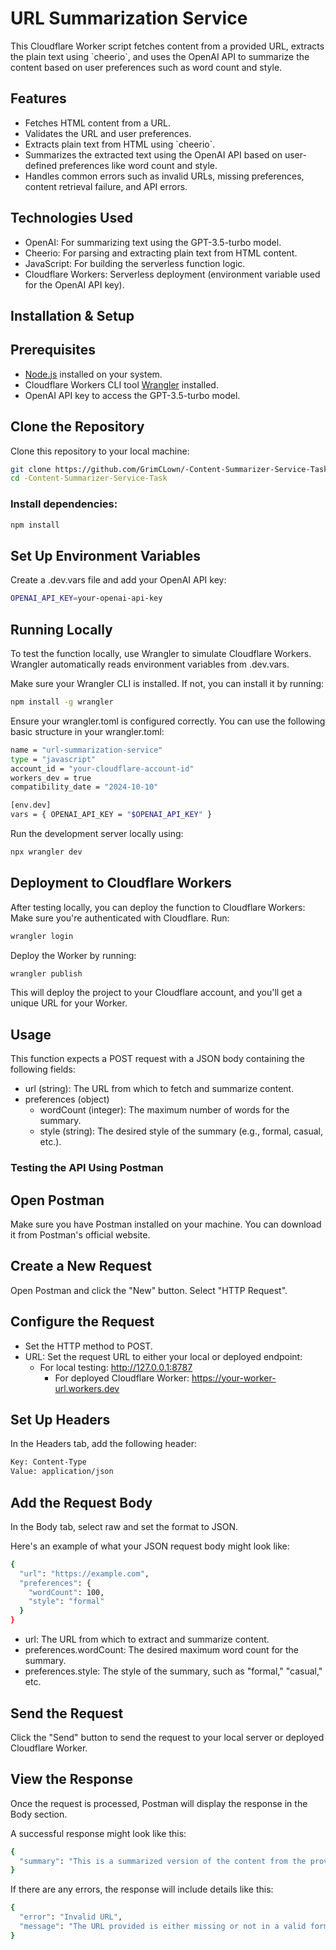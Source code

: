 # URL Summarization Service

This Cloudflare Worker script fetches content from a provided URL, extracts the plain text using \`cheerio\`, and uses the OpenAI API to summarize the content based on user preferences such as word count and style.

## Features

- Fetches HTML content from a URL.
- Validates the URL and user preferences.
- Extracts plain text from HTML using \`cheerio\`.
- Summarizes the extracted text using the OpenAI API based on user-defined preferences like word count and style.
- Handles common errors such as invalid URLs, missing preferences, content retrieval failure, and API errors.

## Technologies Used

- OpenAI: For summarizing text using the GPT-3.5-turbo model.
- Cheerio: For parsing and extracting plain text from HTML content.
- JavaScript: For building the serverless function logic.
- Cloudflare Workers: Serverless deployment (environment variable used for the OpenAI API key).

## Installation & Setup

## Prerequisites

- [Node.js](https://nodejs.org/en/) installed on your system.
- Cloudflare Workers CLI tool [Wrangler](https://developers.cloudflare.com/workers/wrangler/get-started/) installed.
- OpenAI API key to access the GPT-3.5-turbo model.

## Clone the Repository

Clone this repository to your local machine:

```bash
git clone https://github.com/GrimCLown/-Content-Summarizer-Service-Task.git
cd -Content-Summarizer-Service-Task
```

### Install dependencies:

```bash
npm install
```

## Set Up Environment Variables
Create a .dev.vars file and add your OpenAI API key:
```bash
OPENAI_API_KEY=your-openai-api-key
```

## Running Locally
To test the function locally, use Wrangler to simulate Cloudflare Workers. Wrangler automatically reads environment variables from .dev.vars.

Make sure your Wrangler CLI is installed. If not, you can install it by running:
```bash
npm install -g wrangler
```
Ensure your wrangler.toml is configured correctly. You can use the following basic structure in your wrangler.toml:
```bash
name = "url-summarization-service"
type = "javascript"
account_id = "your-cloudflare-account-id"
workers_dev = true
compatibility_date = "2024-10-10"

[env.dev]
vars = { OPENAI_API_KEY = "$OPENAI_API_KEY" }
```
Run the development server locally using:

```bash
npx wrangler dev
```

## Deployment to Cloudflare Workers
After testing locally, you can deploy the function to Cloudflare Workers:
Make sure you're authenticated with Cloudflare. Run:
```bash
wrangler login
```
Deploy the Worker by running:
```bash
wrangler publish
```
This will deploy the project to your Cloudflare account, and you'll get a unique URL for your Worker.

## Usage

This function expects a POST request with a JSON body containing the following fields:
- url (string): The URL from which to fetch and summarize content.
- preferences (object)
  - wordCount (integer): The maximum number of words for the summary.
  - style (string): The desired style of the summary (e.g., formal, casual, etc.).
 
### Testing the API Using Postman

## Open Postman
Make sure you have Postman installed on your machine. You can download it from Postman's official website.

## Create a New Request
Open Postman and click the "New" button.
Select "HTTP Request".

## Configure the Request
-  Set the HTTP method to POST.
-  URL: Set the request URL to either your local or deployed endpoint:
  	- For local testing: http://127.0.0.1:8787
		- For deployed Cloudflare Worker: https://your-worker-url.workers.dev
## Set Up Headers
In the Headers tab, add the following header:
```bash
Key: Content-Type
Value: application/json
```
## Add the Request Body
In the Body tab, select raw and set the format to JSON.

Here's an example of what your JSON request body might look like:
```bash
{
  "url": "https://example.com",
  "preferences": {
    "wordCount": 100,
    "style": "formal"
  }
}
```
- url: The URL from which to extract and summarize content.
- preferences.wordCount: The desired maximum word count for the summary.
- preferences.style: The style of the summary, such as "formal," "casual," etc.
## Send the Request
Click the "Send" button to send the request to your local server or deployed Cloudflare Worker.
## View the Response
Once the request is processed, Postman will display the response in the Body section.

A successful response might look like this:
```bash
{
  "summary": "This is a summarized version of the content from the provided URL."
}
```
If there are any errors, the response will include details like this:
```bash
{
  "error": "Invalid URL",
  "message": "The URL provided is either missing or not in a valid format. Please check the URL and try again."
}
```
